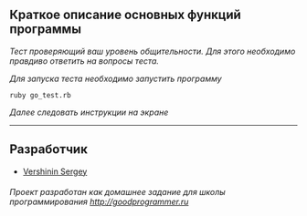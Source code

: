 ## Краткое описание основных функций программы
  *Тест проверяющий ваш уровень общительности. Для этого необходимо правдиво ответить на вопросы теста.*

  *Для запуска теста необходимо запустить программу*
     
  ```
  ruby go_test.rb
  ```
    
  *Далее следовать инструкции на экране*
  
***
    
## Разработчик

  * [Vershinin Sergey](https://github.com/Yarroo)
  
###### Проект разработан как домашнее задание для школы программирования http://goodprogrammer.ru
    